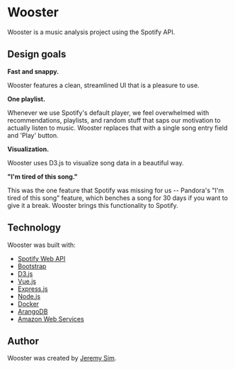 # Wooster

Wooster is a music analysis project using the Spotify API.

## Design goals

**Fast and snappy.**

Wooster features a clean, streamlined UI that is a pleasure to use.

**One playlist.**

Whenever we use Spotify's default player, we feel overwhelmed with recommendations, playlists, and random stuff that saps our motivation to actually listen to music. Wooster replaces that with a single song entry field and 'Play' button.

**Visualization.**

Wooster uses D3.js to visualize song data in a beautiful way.

**"I'm tired of this song."**

This was the one feature that Spotify was missing for us -- Pandora's "I'm tired of this song" feature, which benches a song for 30 days if you want to give it a break. Wooster brings this functionality to Spotify.

## Technology

Wooster was built with:

* [Spotify Web API](https://developer.spotify.com/documentation/web-api/)
* [Bootstrap](https://getbootstrap.com/)
* [D3.js](https://d3js.org/)
* [Vue.js](https://vuejs.org/)
* [Express.js](https://expressjs.com/)
* [Node.js](https://nodejs.org/)
* [Docker](https://www.docker.com/)
* [ArangoDB](https://www.arangodb.com/)
* [Amazon Web Services](https://aws.amazon.com/)

## Author

Wooster was created by [Jeremy Sim](https://www.github.com/jsim0809).
